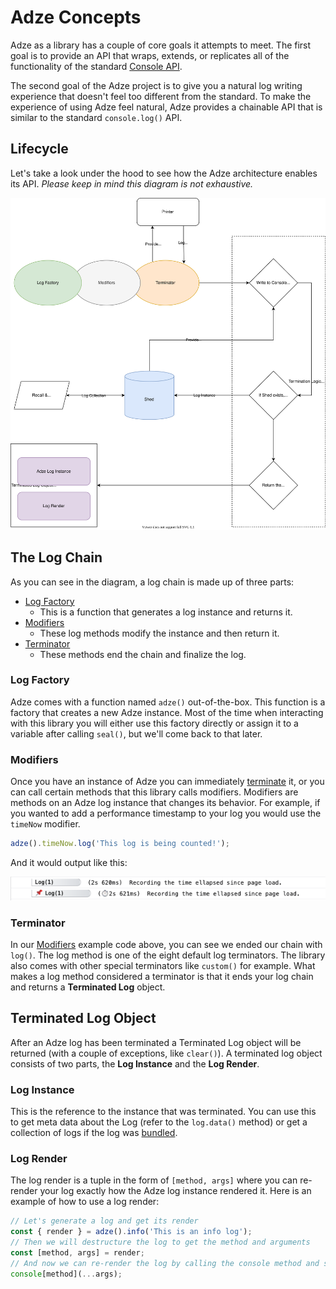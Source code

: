 # Adze Concepts

Adze as a library has a couple of core goals it attempts to meet. The first goal
is to provide an API that wraps, extends, or replicates all of the functionality
of the standard [Console API](https://developer.mozilla.org/en-US/docs/Web/API/console).

The second goal of the Adze project is to give you a natural log writing experience
that doesn't feel too different from the standard. To make the experience of using Adze feel
natural, Adze provides a chainable API that is similar to the standard `console.log()` API.

## Lifecycle

Let's take a look under the hood to see how the Adze architecture enables its API.
_Please keep in mind this diagram is not exhaustive._

![Lifecycle Diagram of Adze Logs](../assets/basic-architecture.svg)

## The Log Chain

As you can see in the diagram, a log chain is made up of three parts:

- [Log Factory](factories)
  - This is a function that generates a log instance and returns it.
- [Modifiers](modifiers)
  - These log methods modify the instance and then return it.
- [Terminator](terminators)
  - These methods end the chain and finalize the log.

### Log Factory

Adze comes with a function named `adze()` out-of-the-box. This function is
a factory that creates a new Adze instance. Most of the time when interacting
with this library you will either use this factory directly or assign it to
a variable after calling `seal()`, but we'll come back to that later.

### Modifiers

Once you have an instance of Adze you can immediately [terminate](terminators) it, or you
can call certain methods that this library calls modifiers. Modifiers are
methods on an Adze log instance that changes its behavior. For example, if
you wanted to add a performance timestamp to your log you would use the
`timeNow` modifier.

```typescript
adze().timeNow.log('This log is being counted!');
```

And it would output like this:

![Adze log with time now modifier preview](../assets/examples/timenow-example.png)

### Terminator

In our [Modifiers](modifiers) example code above, you can see we ended our
chain with `log()`. The log method is one of the eight default log terminators.
The library also comes with other special terminators like `custom()` for example.
What makes a log method considered a terminator is that it ends your log chain and
returns a **Terminated Log** object.

## Terminated Log Object

After an Adze log has been terminated a Terminated Log object will be returned (with
a couple of exceptions, like `clear()`). A terminated log object consists of two parts,
the **Log Instance** and the **Log Render**.

### Log Instance

This is the reference to the instance that was terminated. You can use this to get meta
data about the Log (refer to the `log.data()` method) or get a collection of logs if the
log was [bundled](#add-me-later).

### Log Render

The log render is a tuple in the form of `[method, args]` where you can re-render your
log exactly how the Adze log instance rendered it. Here is an example of how to use a
log render:

```typescript
// Let's generate a log and get its render
const { render } = adze().info('This is an info log');
// Then we will destructure the log to get the method and arguments
const [method, args] = render;
// And now we can re-render the log by calling the console method and spreading the args
console[method](...args);
```
